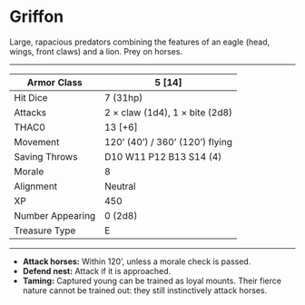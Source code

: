# Griffon

Large, rapacious predators combining the features of an eagle (head, wings, front claws) and a lion. Prey on horses.

------

| Armor Class     | 5 [14]                          |
| ---------------- | ------------------------------- |
| Hit Dice         | 7 (31hp)                        |
| Attacks          | 2 × claw (1d4), 1 × bite (2d8)  |
| THAC0            | 13 [+6]                         |
| Movement         | 120’ (40’) / 360’ (120’) flying |
| Saving Throws    | D10 W11 P12 B13 S14 (4)         |
| Morale           | 8                               |
| Alignment        | Neutral                         |
| XP               | 450                             |
| Number Appearing | 0 (2d8)                         |
| Treasure Type    | E                               |

------

- **Attack horses:** Within 120’, unless a morale check is passed.
- **Defend nest:** Attack if it is approached.
- **Taming:** Captured young can be trained as loyal mounts. Their fierce nature cannot be trained out: they still instinctively attack horses.